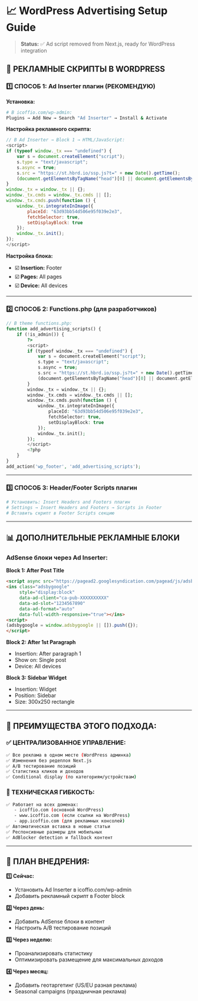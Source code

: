 # 📈 WordPress Advertising Setup Guide

> **Status:** ✅ Ad script removed from Next.js, ready for WordPress integration

## 🎯 РЕКЛАМНЫЕ СКРИПТЫ В WORDPRESS

### **1️⃣ СПОСОБ 1: Ad Inserter плагин (РЕКОМЕНДУЮ)**

**Установка:**
```bash
# В icoffio.com/wp-admin:
Plugins → Add New → Search "Ad Inserter" → Install & Activate
```

**Настройка рекламного скрипта:**
```javascript
// В Ad Inserter → Block 1 → HTML/JavaScript:
<script>
if (typeof window._tx === "undefined") {
    var s = document.createElement("script");
    s.type = "text/javascript";
    s.async = true;
    s.src = "https://st.hbrd.io/ssp.js?t=" + new Date().getTime();
    (document.getElementsByTagName("head")[0] || document.getElementsByTagName("body")[0]).appendChild(s);
}
window._tx = window._tx || {};
window._tx.cmds = window._tx.cmds || [];
window._tx.cmds.push(function () {
    window._tx.integrateInImage({
        placeId: "63d93bb54d506e95f039e2e3",
        fetchSelector: true,
        setDisplayBlock: true
    });
    window._tx.init();
});
</script>
```

**Настройка блока:**
- ☑️ **Insertion:** Footer
- ☑️ **Pages:** All pages
- ☑️ **Device:** All devices

---

### **2️⃣ СПОСОБ 2: Functions.php (для разработчиков)**

```php
// В theme functions.php:
function add_advertising_scripts() {
    if (!is_admin()) {
        ?>
        <script>
        if (typeof window._tx === "undefined") {
            var s = document.createElement("script");
            s.type = "text/javascript";
            s.async = true;
            s.src = "https://st.hbrd.io/ssp.js?t=" + new Date().getTime();
            (document.getElementsByTagName("head")[0] || document.getElementsByTagName("body")[0]).appendChild(s);
        }
        window._tx = window._tx || {};
        window._tx.cmds = window._tx.cmds || [];
        window._tx.cmds.push(function () {
            window._tx.integrateInImage({
                placeId: "63d93bb54d506e95f039e2e3",
                fetchSelector: true,
                setDisplayBlock: true
            });
            window._tx.init();
        });
        </script>
        <?php
    }
}
add_action('wp_footer', 'add_advertising_scripts');
```

---

### **3️⃣ СПОСОБ 3: Header/Footer Scripts плагин**

```bash
# Установить: Insert Headers and Footers плагин
# Settings → Insert Headers and Footers → Scripts in Footer
# Вставить скрипт в Footer Scripts секцию
```

---

## 📊 **ДОПОЛНИТЕЛЬНЫЕ РЕКЛАМНЫЕ БЛОКИ**

### **AdSense блоки через Ad Inserter:**

**Block 1: After Post Title**
```html
<script async src="https://pagead2.googlesyndication.com/pagead/js/adsbygoogle.js?client=ca-pub-XXXXXXXXXX" crossorigin="anonymous"></script>
<ins class="adsbygoogle"
     style="display:block"
     data-ad-client="ca-pub-XXXXXXXXXX"
     data-ad-slot="1234567890"
     data-ad-format="auto"
     data-full-width-responsive="true"></ins>
<script>
(adsbygoogle = window.adsbygoogle || []).push({});
</script>
```

**Block 2: After 1st Paragraph**
- Insertion: After paragraph 1
- Show on: Single post  
- Device: All devices

**Block 3: Sidebar Widget**
- Insertion: Widget
- Position: Sidebar
- Size: 300x250 rectangle

---

## 🎯 **ПРЕИМУЩЕСТВА ЭТОГО ПОДХОДА:**

### **✅ ЦЕНТРАЛИЗОВАННОЕ УПРАВЛЕНИЕ:**
```bash
✅ Все реклама в одном месте (WordPress админка)
✅ Изменения без редеплоя Next.js
✅ A/B тестирование позиций  
✅ Статистика кликов и доходов
✅ Conditional display (по категориям/устройствам)
```

### **🔧 ТЕХНИЧЕСКАЯ ГИБКОСТЬ:**
```bash
✅ Работает на всех доменах: 
   - icoffio.com (основной WordPress)
   - www.icoffio.com (если ссылки на WordPress)
   - app.icoffio.com (для рекламных консолей)
✅ Автоматическая вставка в новые статьи
✅ Респонсивные размеры для мобильных
✅ AdBlocker detection и fallback контент
```

---

## 🚀 **ПЛАН ВНЕДРЕНИЯ:**

**1️⃣ Сейчас:**
- Установить Ad Inserter в icoffio.com/wp-admin
- Добавить рекламный скрипт в Footer block

**2️⃣ Через день:**  
- Добавить AdSense блоки в контент
- Настроить A/B тестирование позиций

**3️⃣ Через неделю:**
- Проанализировать статистику  
- Оптимизировать размещение для максимальных доходов

**4️⃣ Через месяц:**
- Добавить геотаргетинг (US/EU разная реклама)
- Seasonal campaigns (праздничная реклама)

